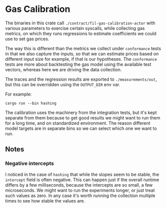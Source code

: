 # Gas Calibration

The binaries in this crate call `./contract/fil-gas-calibration-actor` with various parameters to exercise certain syscalls,
while collecting gas metrics, on which they runs regressions to estimate coefficients we could use to set gas prices.

The way this is different than the metrics we collect under `conformance` tests in that we also capture the inputs,
so that we can estimate prices based on different input size for example, if that is our hypotheses. The `conformance` tests are
more about backtesting the gas model using the available test vectors, whereas here we are driving the data collection.

The traces and the regression results are exported to `./measurements/out`, but this can be overridden using the `OUTPUT_DIR` env var.

For example:

```shell
cargo run --bin hashing
```

The calibration uses the machinery from the integration tests, but it's kept separate from them because to get good results we might want to run them for a long time, and on standardized environment. The reason different model targets are in separate bins so we can select which one we want to run.


## Notes

### Negative intercepts

I noticed in the case of `hashing` that while the slopes seem to be stable, the `intercept` field is often negative. This can happen just if the overall runtime differs by a few milliseconds, because the intercepts are so small, a few microseconds. We might want to run the experiments longer, or just treat such values as zero. In any case it's worth running the collection multiple times to see how stable the values are.
